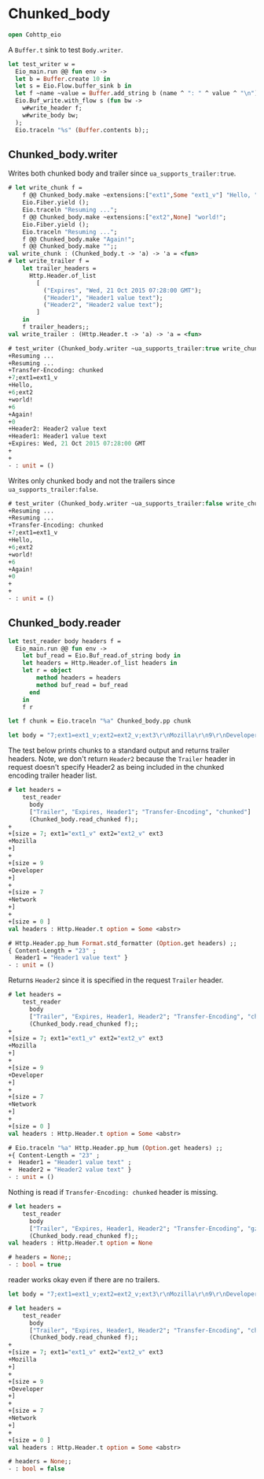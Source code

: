 # Chunked_body

```ocaml
open Cohttp_eio
```

A `Buffer.t` sink to test `Body.writer`.

```ocaml
let test_writer w =
  Eio_main.run @@ fun env ->
  let b = Buffer.create 10 in
  let s = Eio.Flow.buffer_sink b in
  let f ~name ~value = Buffer.add_string b (name ^ ": " ^ value ^ "\n") in
  Eio.Buf_write.with_flow s (fun bw ->
    w#write_header f;
    w#write_body bw;
  );
  Eio.traceln "%s" (Buffer.contents b);;
```

## Chunked_body.writer

Writes both chunked body and trailer since `ua_supports_trailer:true`.

```ocaml
# let write_chunk f =
    f @@ Chunked_body.make ~extensions:["ext1",Some "ext1_v"] "Hello, ";
    Eio.Fiber.yield ();
    Eio.traceln "Resuming ...";
    f @@ Chunked_body.make ~extensions:["ext2",None] "world!";
    Eio.Fiber.yield ();
    Eio.traceln "Resuming ...";
    f @@ Chunked_body.make "Again!";
    f @@ Chunked_body.make "";;
val write_chunk : (Chunked_body.t -> 'a) -> 'a = <fun>
# let write_trailer f =
    let trailer_headers =
      Http.Header.of_list
        [
          ("Expires", "Wed, 21 Oct 2015 07:28:00 GMT");
          ("Header1", "Header1 value text");
          ("Header2", "Header2 value text");
        ]
    in
    f trailer_headers;;
val write_trailer : (Http.Header.t -> 'a) -> 'a = <fun>

# test_writer (Chunked_body.writer ~ua_supports_trailer:true write_chunk write_trailer) ;;
+Resuming ...
+Resuming ...
+Transfer-Encoding: chunked
+7;ext1=ext1_v
+Hello, 
+6;ext2
+world!
+6
+Again!
+0
+Header2: Header2 value text
+Header1: Header1 value text
+Expires: Wed, 21 Oct 2015 07:28:00 GMT
+
+
- : unit = ()
```

Writes only chunked body and not the trailers since `ua_supports_trailer:false`.

```ocaml
# test_writer (Chunked_body.writer ~ua_supports_trailer:false write_chunk write_trailer) ;;
+Resuming ...
+Resuming ...
+Transfer-Encoding: chunked
+7;ext1=ext1_v
+Hello, 
+6;ext2
+world!
+6
+Again!
+0
+
+
- : unit = ()
```

## Chunked_body.reader

```ocaml
let test_reader body headers f =
  Eio_main.run @@ fun env ->
    let buf_read = Eio.Buf_read.of_string body in
    let headers = Http.Header.of_list headers in
    let r = object
        method headers = headers
        method buf_read = buf_read
      end
    in
    f r

let f chunk = Eio.traceln "%a" Chunked_body.pp chunk

let body = "7;ext1=ext1_v;ext2=ext2_v;ext3\r\nMozilla\r\n9\r\nDeveloper\r\n7\r\nNetwork\r\n0\r\nHeader2: Header2 value text\r\nHeader1: Header1 value text\r\nExpires: Wed, 21 Oct 2015 07:28:00 GMT\r\n\r\n"
```

The test below prints chunks to a standard output and returns trailer headers. Note, we don't return `Header2` 
because the `Trailer` header in request doesn't specify Header2 as being included in the chunked encoding trailer
header list.

```ocaml
# let headers = 
    test_reader
      body
      ["Trailer", "Expires, Header1"; "Transfer-Encoding", "chunked"]
      (Chunked_body.read_chunked f);;
+
+[size = 7; ext1="ext1_v" ext2="ext2_v" ext3
+Mozilla
+]
+
+[size = 9
+Developer
+]
+
+[size = 7
+Network
+]
+
+[size = 0 ]
val headers : Http.Header.t option = Some <abstr>

# Http.Header.pp_hum Format.std_formatter (Option.get headers) ;;
{ Content-Length = "23" ;
  Header1 = "Header1 value text" }
- : unit = ()
```

Returns `Header2` since it is specified in the request `Trailer` header.

```ocaml
# let headers = 
    test_reader
      body
      ["Trailer", "Expires, Header1, Header2"; "Transfer-Encoding", "chunked"]
      (Chunked_body.read_chunked f);;
+
+[size = 7; ext1="ext1_v" ext2="ext2_v" ext3
+Mozilla
+]
+
+[size = 9
+Developer
+]
+
+[size = 7
+Network
+]
+
+[size = 0 ]
val headers : Http.Header.t option = Some <abstr>

# Eio.traceln "%a" Http.Header.pp_hum (Option.get headers) ;;
+{ Content-Length = "23" ;
+  Header1 = "Header1 value text" ;
+  Header2 = "Header2 value text" }
- : unit = ()
```

Nothing is read if `Transfer-Encoding: chunked` header is missing.

```ocaml
# let headers = 
    test_reader
      body
      ["Trailer", "Expires, Header1, Header2"; "Transfer-Encoding", "gzip"]
      (Chunked_body.read_chunked f);;
val headers : Http.Header.t option = None

# headers = None;;
- : bool = true
```

reader works okay even if there are no trailers.

```ocaml
let body = "7;ext1=ext1_v;ext2=ext2_v;ext3\r\nMozilla\r\n9\r\nDeveloper\r\n7\r\nNetwork\r\n0\r\n\r\n"
```

```ocaml
# let headers = 
    test_reader
      body
      ["Trailer", "Expires, Header1, Header2"; "Transfer-Encoding", "chunked"]
      (Chunked_body.read_chunked f);;
+
+[size = 7; ext1="ext1_v" ext2="ext2_v" ext3
+Mozilla
+]
+
+[size = 9
+Developer
+]
+
+[size = 7
+Network
+]
+
+[size = 0 ]
val headers : Http.Header.t option = Some <abstr>

# headers = None;;
- : bool = false
```
